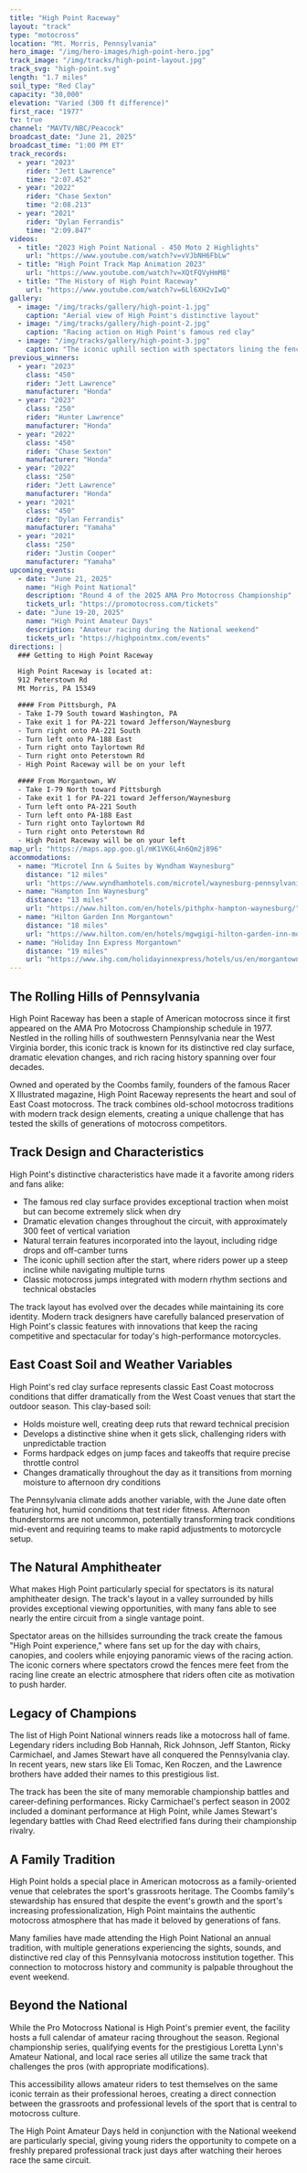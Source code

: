 ```yaml
---
title: "High Point Raceway"
layout: "track"
type: "motocross"
location: "Mt. Morris, Pennsylvania"
hero_image: "/img/hero-images/high-point-hero.jpg"
track_image: "/img/tracks/high-point-layout.jpg"
track_svg: "high-point.svg"
length: "1.7 miles"
soil_type: "Red Clay"
capacity: "30,000"
elevation: "Varied (300 ft difference)"
first_race: "1977"
tv: true
channel: "MAVTV/NBC/Peacock"
broadcast_date: "June 21, 2025"
broadcast_time: "1:00 PM ET"
track_records:
  - year: "2023"
    rider: "Jett Lawrence"
    time: "2:07.452"
  - year: "2022"
    rider: "Chase Sexton"
    time: "2:08.213"
  - year: "2021"
    rider: "Dylan Ferrandis"
    time: "2:09.847"
videos:
  - title: "2023 High Point National - 450 Moto 2 Highlights"
    url: "https://www.youtube.com/watch?v=vVJbNH6FbLw"
  - title: "High Point Track Map Animation 2023"
    url: "https://www.youtube.com/watch?v=XQtFQVyHmM8"
  - title: "The History of High Point Raceway"
    url: "https://www.youtube.com/watch?v=6Ll6XH2vIwQ"
gallery:
  - image: "/img/tracks/gallery/high-point-1.jpg"
    caption: "Aerial view of High Point's distinctive layout"
  - image: "/img/tracks/gallery/high-point-2.jpg"
    caption: "Racing action on High Point's famous red clay"
  - image: "/img/tracks/gallery/high-point-3.jpg"
    caption: "The iconic uphill section with spectators lining the fences"
previous_winners:
  - year: "2023"
    class: "450"
    rider: "Jett Lawrence"
    manufacturer: "Honda"
  - year: "2023"
    class: "250"
    rider: "Hunter Lawrence"
    manufacturer: "Honda"
  - year: "2022"
    class: "450"
    rider: "Chase Sexton"
    manufacturer: "Honda"
  - year: "2022"
    class: "250"
    rider: "Jett Lawrence"
    manufacturer: "Honda"
  - year: "2021"
    class: "450"
    rider: "Dylan Ferrandis"
    manufacturer: "Yamaha"
  - year: "2021"
    class: "250"
    rider: "Justin Cooper"
    manufacturer: "Yamaha"
upcoming_events:
  - date: "June 21, 2025"
    name: "High Point National"
    description: "Round 4 of the 2025 AMA Pro Motocross Championship"
    tickets_url: "https://promotocross.com/tickets"
  - date: "June 19-20, 2025"
    name: "High Point Amateur Days"
    description: "Amateur racing during the National weekend"
    tickets_url: "https://highpointmx.com/events"
directions: |
  ### Getting to High Point Raceway

  High Point Raceway is located at:  
  912 Peterstown Rd  
  Mt Morris, PA 15349

  #### From Pittsburgh, PA
  - Take I-79 South toward Washington, PA
  - Take exit 1 for PA-221 toward Jefferson/Waynesburg
  - Turn right onto PA-221 South
  - Turn left onto PA-188 East
  - Turn right onto Taylortown Rd
  - Turn right onto Peterstown Rd
  - High Point Raceway will be on your left

  #### From Morgantown, WV
  - Take I-79 North toward Pittsburgh
  - Take exit 1 for PA-221 toward Jefferson/Waynesburg
  - Turn left onto PA-221 South
  - Turn left onto PA-188 East
  - Turn right onto Taylortown Rd
  - Turn right onto Peterstown Rd
  - High Point Raceway will be on your left
map_url: "https://maps.app.goo.gl/mK1VK6L4n6Qm2j896"
accommodations:
  - name: "Microtel Inn & Suites by Wyndham Waynesburg"
    distance: "12 miles"
    url: "https://www.wyndhamhotels.com/microtel/waynesburg-pennsylvania/microtel-inn-and-suites-waynesburg-pa/overview"
  - name: "Hampton Inn Waynesburg"
    distance: "13 miles"
    url: "https://www.hilton.com/en/hotels/pithphx-hampton-waynesburg/"
  - name: "Hilton Garden Inn Morgantown"
    distance: "18 miles"
    url: "https://www.hilton.com/en/hotels/mgwgigi-hilton-garden-inn-morgantown/"
  - name: "Holiday Inn Express Morgantown"
    distance: "19 miles"
    url: "https://www.ihg.com/holidayinnexpress/hotels/us/en/morgantown/mgwwv/hoteldetail"
---
```


## The Rolling Hills of Pennsylvania

High Point Raceway has been a staple of American motocross since it first appeared on the AMA Pro Motocross Championship schedule in 1977. Nestled in the rolling hills of southwestern Pennsylvania near the West Virginia border, this iconic track is known for its distinctive red clay surface, dramatic elevation changes, and rich racing history spanning over four decades.

Owned and operated by the Coombs family, founders of the famous Racer X Illustrated magazine, High Point Raceway represents the heart and soul of East Coast motocross. The track combines old-school motocross traditions with modern track design elements, creating a unique challenge that has tested the skills of generations of motocross competitors.

## Track Design and Characteristics

High Point's distinctive characteristics have made it a favorite among riders and fans alike:

- The famous red clay surface provides exceptional traction when moist but can become extremely slick when dry
- Dramatic elevation changes throughout the circuit, with approximately 300 feet of vertical variation
- Natural terrain features incorporated into the layout, including ridge drops and off-camber turns
- The iconic uphill section after the start, where riders power up a steep incline while navigating multiple turns
- Classic motocross jumps integrated with modern rhythm sections and technical obstacles

The track layout has evolved over the decades while maintaining its core identity. Modern track designers have carefully balanced preservation of High Point's classic features with innovations that keep the racing competitive and spectacular for today's high-performance motorcycles.

## East Coast Soil and Weather Variables

High Point's red clay surface represents classic East Coast motocross conditions that differ dramatically from the West Coast venues that start the outdoor season. This clay-based soil:

- Holds moisture well, creating deep ruts that reward technical precision
- Develops a distinctive shine when it gets slick, challenging riders with unpredictable traction
- Forms hardpack edges on jump faces and takeoffs that require precise throttle control
- Changes dramatically throughout the day as it transitions from morning moisture to afternoon dry conditions

The Pennsylvania climate adds another variable, with the June date often featuring hot, humid conditions that test rider fitness. Afternoon thunderstorms are not uncommon, potentially transforming track conditions mid-event and requiring teams to make rapid adjustments to motorcycle setup.

## The Natural Amphitheater

What makes High Point particularly special for spectators is its natural amphitheater design. The track's layout in a valley surrounded by hills provides exceptional viewing opportunities, with many fans able to see nearly the entire circuit from a single vantage point.

Spectator areas on the hillsides surrounding the track create the famous "High Point experience," where fans set up for the day with chairs, canopies, and coolers while enjoying panoramic views of the racing action. The iconic corners where spectators crowd the fences mere feet from the racing line create an electric atmosphere that riders often cite as motivation to push harder.

## Legacy of Champions

The list of High Point National winners reads like a motocross hall of fame. Legendary riders including Bob Hannah, Rick Johnson, Jeff Stanton, Ricky Carmichael, and James Stewart have all conquered the Pennsylvania clay. In recent years, new stars like Eli Tomac, Ken Roczen, and the Lawrence brothers have added their names to this prestigious list.

The track has been the site of many memorable championship battles and career-defining performances. Ricky Carmichael's perfect season in 2002 included a dominant performance at High Point, while James Stewart's legendary battles with Chad Reed electrified fans during their championship rivalry.

## A Family Tradition

High Point holds a special place in American motocross as a family-oriented venue that celebrates the sport's grassroots heritage. The Coombs family's stewardship has ensured that despite the event's growth and the sport's increasing professionalization, High Point maintains the authentic motocross atmosphere that has made it beloved by generations of fans.

Many families have made attending the High Point National an annual tradition, with multiple generations experiencing the sights, sounds, and distinctive red clay of this Pennsylvania motocross institution together. This connection to motocross history and community is palpable throughout the event weekend.

## Beyond the National

While the Pro Motocross National is High Point's premier event, the facility hosts a full calendar of amateur racing throughout the season. Regional championship series, qualifying events for the prestigious Loretta Lynn's Amateur National, and local race series all utilize the same track that challenges the pros (with appropriate modifications).

This accessibility allows amateur riders to test themselves on the same iconic terrain as their professional heroes, creating a direct connection between the grassroots and professional levels of the sport that is central to motocross culture.

The High Point Amateur Days held in conjunction with the National weekend are particularly special, giving young riders the opportunity to compete on a freshly prepared professional track just days after watching their heroes race the same circuit.